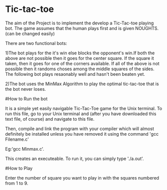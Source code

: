 # Tic-tac-toe
The aim of the Project is to implement the develop a Tic-Tac-toe playing bot. 
The game assumes that the human plays first and is given NOUGHTS.(can be changed easily)

There are two functional bots:

1)The bot plays for the it's win else blocks the opponent's win.If both the above are not possible then it goes for the center square.
If the square it taken, then it goes for one of the corners available. If all of the above is not possible then it randoms choses among
the middle squares of the sides. The following bot plays resaonably well and hasn't been beaten yet. 

2)The bot uses the MinMax Algorithm to play the optimal tic-tac-toe that is the bot never loses.


#How to Run the bot

It is a simple yet easily navigable Tic-Tac-Toe game for the Unix terminal. To run this file, go
to your Unix terminal and (after you have downloaded this text file, of course) and
navigate to this file. 

Then, compile and link the program with your compiler which will
almost definitely be installed unless you have removed it using the command 'gcc Filename.c' 

Eg:'gcc Minmax.c'.

This creates an executeable. To run it, you can simply type './a.out'. 

#How to Play

Enter the number of square you want to play in with the squares numbered from 1 to 9.
